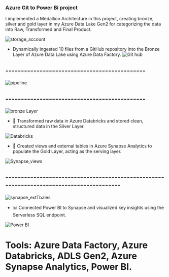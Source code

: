 ### Azure Git to Power Bi project 

I implemented a Medallion Architecture in this project, creating bronze, silver and gold layer in my Azure Data Lake Gen2 for categorizing the data into Raw, Transformed and Final Product. 

![storage_account](https://github.com/user-attachments/assets/5f1cf7c4-f868-446d-8f2a-d8c6ce4e8346)


- Dynamically ingested 10 files from a GitHub repository into the Bronze Layer of Azure Data Lake using Azure Data Factory. 
![Git hub](https://github.com/user-attachments/assets/82897ea2-62eb-4d96-8838-172466511cc2)

## ---------------------------------------------

![pipeline](https://github.com/user-attachments/assets/08eda633-44ac-4aec-a120-7bfb89cf206f)

## ---------------------------------------------

![bronze Layer](https://github.com/user-attachments/assets/9375c8c9-7e57-4f42-bc97-4bb89345c44b)


- 🔄 Transformed raw data in Azure Databricks and stored clean, structured data in the Silver Layer. 

![Databricks](https://github.com/user-attachments/assets/5d2e7f68-774b-4fd2-88b7-c2de0333f3d8)


- 🎯 Created views and external tables in Azure Synapse Analytics to populate the Gold Layer, acting as the serving layer. 

![Synapse_views](https://github.com/user-attachments/assets/3cc6e4f3-049b-441b-89b9-44ef58b8f42f)

## ----------------------------------------------------------------------------------------

![synapse_extTbales](https://github.com/user-attachments/assets/192fe4ea-7eda-49c1-bd7d-0c25be659d1f)

- 📊 Connected Power BI to Synapse and visualized key insights using the Serverless SQL endpoint. 

![Power BI ](https://github.com/user-attachments/assets/4d22c3a8-f759-4d52-b199-d905581ffa8b)



# Tools: Azure Data Factory, Azure Databricks, ADLS Gen2, Azure Synapse Analytics, Power BI. 


